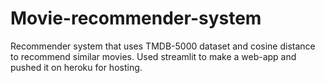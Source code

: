 # Movie-recommender-system
Recommender system that uses TMDB-5000 dataset and cosine distance to recommend similar movies.
Used streamlit to make a web-app and pushed it on heroku for hosting.
